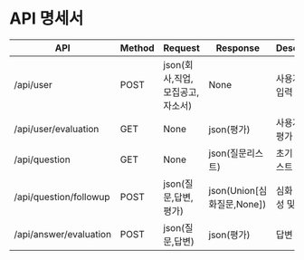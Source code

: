 # API 명세서
| API                    | Method | Request              | Response               | Description   | GPT |
|------------------------|--------|----------------------|------------------------|---------------|-----|
| /api/user              | POST   | json(회사,직업,모집공고,자소서) | None                   | 사용자 정보 입력     | X   |
| /api/user/evaluation   | GET    | None                 | json(평가)               | 사용자 정보 평가     | O   |
| /api/question          | GET    | None                 | json(질문리스트)            | 초기 질문리스트 생성   | O   |
| /api/question/followup | POST   | json(질문,답변,평가)       | json(Union[심화질문,None]) | 심화 질문 생성 및 요청 | O   |
| /api/answer/evaluation | POST   | json(질문,답변)          | json(평가)               | 답변 평가         | O   |